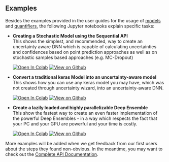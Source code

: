 ## Examples


Besides the examples provided in the user guides for the usage of [models](./user_guide_models) 
and [quantifiers](./user_guide_quantifiers), the following Jupyter notebooks explain 
specific tasks:


- **Creating a Stochastic Model using the Sequential API**  
    This shows the simplest, and recommended, way to create an uncertainty aware DNN which
    is capable of calculating uncertainties and confidences based on point prediction approaches
    as well as on stochastic samples based approaches (e.g. MC-Dropout)
    
    [![Open In Colab](https://colab.research.google.com/assets/colab-badge.svg)](https://colab.research.google.com/github/testingautomated-usi/uncertainty-wizard/blob/main/examples/MnistStochasticSequential.ipynb)
    [![View on Github](https://img.shields.io/badge/source-open%20in%20github-lightgrey)](https://github.com/testingautomated-usi/uncertainty-wizard/blob/main/examples/MnistStochasticSequential.ipynb)
    
- **Convert a traditional keras Model into an uncertainty-aware model**  
    This shows how you can use any keras model you may have, which was not created through uncertainty wizard,
    into an uncertainty-aware DNN.
        
    [![Open In Colab](https://colab.research.google.com/assets/colab-badge.svg)](https://colab.research.google.com/github/testingautomated-usi/uncertainty-wizard/blob/main/examples/LoadStochasticFromKeras.ipynb)
    [![View on Github](https://img.shields.io/badge/source-open%20in%20github-lightgrey)](https://github.com/testingautomated-usi/uncertainty-wizard/blob/main/examples/LoadStochasticFromKeras.ipynb)
    
    
- **Create a lazily loaded and highly parallelizable Deep Ensemble**  
    This show the fastest way to create an even faster implementation of the powerful Deep Ensembles -
    in a way which respects the fact that your PC and your GPU are powerful and your time is costly.
    
    [![Open In Colab](https://colab.research.google.com/assets/colab-badge.svg)](https://colab.research.google.com/github/testingautomated-usi/uncertainty-wizard/blob/main/examples/MnistEnsemble.ipynb)
    [![View on Github](https://img.shields.io/badge/source-open%20in%20github-lightgrey)](https://github.com/testingautomated-usi/uncertainty-wizard/blob/main/examples/MnistEnsemble.ipynb)
   

More examples will be added when we get feedback from our first users about the steps they found non-obvious.
In the meantime, you may want to check out the [Complete API Documentation](./complete_api).